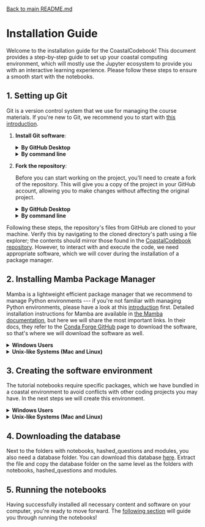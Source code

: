 [Back to main README.md](../../README.md)

# Installation Guide

Welcome to the installation guide for the CoastalCodebook! This document provides a
step-by-step guide to set up your coastal computing environment, which will mostly use the Jupyter
ecosystem to provide you with an interactive learning experience. Please follow these steps to
ensure a smooth start with the notebooks.

## 1. Setting up Git

Git is a version control system that we use for managing the course materials. If you're
new to Git, we recommend you to start with [this
introduction](https://earth-env-data-science.github.io/lectures/environment/intro_to_git.html).

1. **Install Git software**:

   <details>
   <summary><strong>By GitHub Desktop</strong></summary>

   1. Follow the [GitHub Client documentation](https://desktop.github.com/) to
   install the GitHub client.

   2. GitHub client does not install the underlying git software on your machine. Follow [these
   instructions](https://learn.microsoft.com/en-us/devops/develop/git/install-and-set-up-git)
   to install git on your machine.
   </details>


   <details>
   <summary><strong>By command line</strong></summary>


   Follow [these instructions](https://github.com/git-guides/install-git) to install git using the
   command line.
   </details>
2. **Fork the repository**:

   Before you can start working on the project, you'll need to create a fork of the repository. This will give you a copy of the project in your GitHub account, allowing you to make changes without affecting the original project.

   <details>
   <summary><strong>By GitHub Desktop</strong></summary>

   1. Go to the [CoastalCodebook repository ](https://github.com/Coastal-Dynamics/CoastalCodebook.git) on GitHub.
   2. Click on the "Fork" button at the top right corner of the page to create a copy of the repository in your account.
   3. Once the fork is created, open GitHub Desktop.
   4. Go to File > Clone Repository.
   Switch to the "URL" tab and paste the URL of your fork of the repository. It will look
   something like `https://github.com/<yourusername>/CoastalCodebook.git.`, replacing yourusername with your GitHub username.
   5. Choose where to clone the repository on your computer and click "Clone".
   </details>


   <details>
   <summary><strong>By command line</strong></summary>

   1. Go to the [CoastalCodebook repository ](https://github.com/Coastal-Dynamics/CoastalCodebook.git) on GitHub.
   2. Click on the "Fork" button at the top right corner of the page to create a copy of the repository in your account.
   3. Once the fork is created, open a terminal on your computer.
   4. Clone your fork of the repository by running: `git clone https://github.com/<YOURUSERNAME>/CoastalCodebook.git`, replacing yourusername with your GitHub username.
   5. Navigate into the cloned directory: `cd ~/path/to/CoastalCodebook`

   </details>


Following these steps, the repository's files from GitHub are cloned to your machine.
Verify this by navigating to the cloned directory's path using a file explorer; the
contents should mirror those found in the [CoastalCodebook repository](https://github.com/Coastal-Dynamics/CoastalCodebook). However, to interact with and execute the
code, we need appropriate software, which we will cover during the installation of a package manager.


## 2. Installing Mamba Package Manager

Mamba is a lightweight efficient package manager that we recommend to manage Python
environments --- if you're not familiar with managing Python environments, please have a
look at this
[introduction](https://earth-env-data-science.github.io/lectures/environment/python_environments.html?highlight=conda)
first. Detailed installation instructions for Mamba are available in [the Mamba
documentation](https://mamba.readthedocs.io/en/latest/installation/mamba-installation.html), but here we
will share the most important links. In their docs,
they refer to the [Conda Forge GitHub](https://github.com/conda-forge/miniforge#mambaforge)
page to download the software, so that's where we will download the software as well.

<details>
<summary><strong>Windows Users</strong></summary>

1. Download and install Mambaforge from the [Miniforge GitHub page](https://github.com/conda-forge/miniforge#mambaforge). Make sure you download the Windows binaries.
2. You may install miniforge by double-clicking and just using its default settings.
3. Access and verify Mamba by opening a Miniforge Prompt from the Start menu. You can
   test if Mamba was installed by running `mamba --version`

**Known issue**: Some users have their firewalls configured in such way that the
mambaforge installation is blocked. If you have trouble installing mambaforge, please make
sure to temporarily disable your firewall.

</details>

<details>

<summary><strong>Unix-like Systems (Mac and Linux)</strong></summary>

1. Open a terminal. On Mac, search for terminal or iterm in Spotlight. On linux, the
   hotkey to open a terminal is "cntrl + shift + t".
2. The commands to install the package manager are copied from their documentation ---
   double check to see if they are still the correct!
   ```bash
   curl -L -O "https://github.com/conda-forge/miniforge/releases/latest/download/Mambaforge-$(uname)-$(uname -m).sh"
   bash Mambaforge-$(uname)-$(uname -m).sh
   ```
3. Accept the user agreements, and allow the installation script to edit your profile
   file because it ensures that the mamba command becomes available in your profile.

</details>

## 3. Creating the software environment

The tutorial notebooks require specific packages, which we have bundled in a coastal
environment to avoid conflicts with other coding projects you may have. In the next steps
we will create this environment.


<details>
<summary><strong>Windows Users</strong></summary>

1. On Windows, open a Miniforge Prompt by searching for "miniforge" in the task bar.
2. Change to the directory where you cloned the repository. If you installed the GitHub client using their default settings you run
   `cd%userprofile%\Documents\GitHub\CoastalCodeBook`. By running `DIR` you can see a
   list of all files and directories. You can also see this in the file explorer by
   navigating to this directory.
3. The directory contains
   [environment.yml](https://github.com/Coastal-Dynamics/CoastalCodebook/environment.yml),
   which is a file that describes the software dependencies. Now create the software
   environment by running the following command in the terminal/Miniforge prompt:

   ```bash
      mamba env create -f environment.yml
   ```

</details>

<details>
<summary><strong>Unix-like Systems (Mac and Linux)</strong></summary>

1. On Mac, search for terminal or iterm in Spotlight (command + space). On linux, the
   hotkey to open a terminal is "cntrl + shift + t".

2. You can navigate the terminal using `cd`, which stands for "change directory". So you
   would do something like `cd ~/path/to/cloned/repository`
3. The repository contains
   [environment.yml](https://github.com/Coastal-Dynamics/CoastalCodebook/environment.yml),
   which is a file that describes the software dependencies. Now create the software environment by running the following command in the terminal/Miniforge prompt:

   ```bash
      mamba env create -f environment.yml
   ```

</details>

## 4. Downloading the database

Next to the folders with notebooks, hashed_questions and modules, you also need a database folder. You can download this database [here](https://coastal.citg.tudelft.nl/resources/database.tar.gz). Extract the file and copy the database folder on the same level as the folders with notebooks, hashed_questions and modules.

## 5. Running the notebooks

Having successfully installed all necessary content and software on your computer, you're
ready to move forward. The [following section](getting_started.md) will guide you through
running the notebooks!
